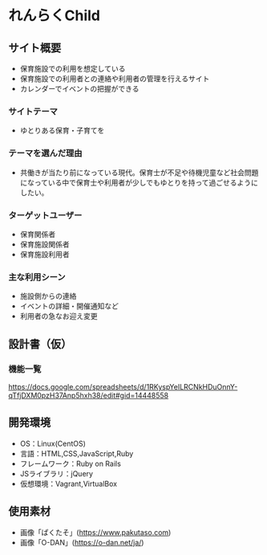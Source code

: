 # れんらくChild

## サイト概要
* 保育施設での利用を想定している
* 保育施設での利用者との連絡や利用者の管理を行えるサイト
* カレンダーでイベントの把握ができる

### サイトテーマ
* ゆとりある保育・子育てを

### テーマを選んだ理由
* 共働きが当たり前になっている現代。保育士が不足や待機児童など社会問題になっている中で保育士や利用者が少しでもゆとりを持って過ごせるようにしたい。

### ターゲットユーザー
* 保育関係者
* 保育施設関係者
* 保育施設利用者

### 主な利用シーン
* 施設側からの連絡
* イベントの詳細・開催通知など
* 利用者の急なお迎え変更

## 設計書（仮）

### 機能一覧
https://docs.google.com/spreadsheets/d/1RKyspYeILRCNkHDuOnnY-qTfjDXM0pzH37Anp5hxh38/edit#gid=14448558

## 開発環境
- OS：Linux(CentOS)
- 言語：HTML,CSS,JavaScript,Ruby
- フレームワーク：Ruby on Rails
- JSライブラリ：jQuery
- 仮想環境：Vagrant,VirtualBox

## 使用素材
- 画像「ぱくたそ」(https://www.pakutaso.com)
- 画像「O-DAN」(https://o-dan.net/ja/)
